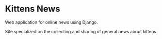 # Kittens News
Web application for online news using Django.

Site specialized on the collecting and sharing of general news about kittens.
